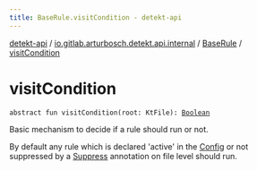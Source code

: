 ```yaml
---
title: BaseRule.visitCondition - detekt-api
---
```


[detekt-api](../../index.html) / [io.gitlab.arturbosch.detekt.api.internal](../index.html) / [BaseRule](index.html) / [visitCondition](./visit-condition.html)

# visitCondition

`abstract fun visitCondition(root: KtFile): `[`Boolean`](https://kotlinlang.org/api/latest/jvm/stdlib/kotlin/-boolean/index.html)

Basic mechanism to decide if a rule should run or not.

By default any rule which is declared 'active' in the [Config](../../io.gitlab.arturbosch.detekt.api/-config/index.html)
or not suppressed by a [Suppress](https://kotlinlang.org/api/latest/jvm/stdlib/kotlin/-suppress/index.html) annotation on file level should run.

